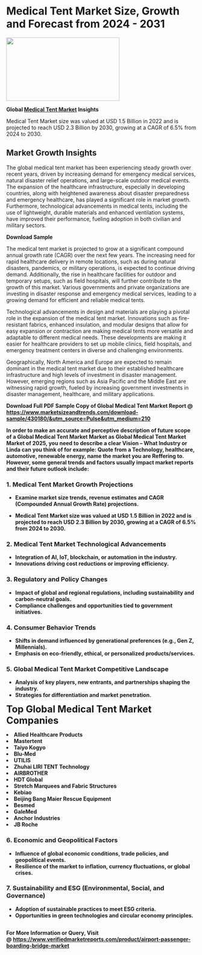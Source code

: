 <H1>Medical Tent Market Size, Growth and Forecast from 2024 - 2031</H1><img class="aligncenter size-medium wp-image-584254" src="https://thirdeyenews.in/wp-content/uploads/2024/09/Global-Market-Research-300x168.jpeg" alt="" width="300" height="168" /><p><strong>Global&nbsp;<a href="https://www.marketsizeandtrends.com/download-sample/430180/&amp;utm_source=Pulse&amp;utm_medium=210">Medical Tent Market</a> Insights</strong></p><p>Medical Tent Market size was valued at USD 1.5 Billion in 2022 and is projected to reach USD 2.3 Billion by 2030, growing at a CAGR of 6.5% from 2024 to 2030.</p><p><h2>Market Growth Insights</h2> <p>The global medical tent market has been experiencing steady growth over recent years, driven by increasing demand for emergency medical services, natural disaster relief operations, and large-scale outdoor medical events. The expansion of the healthcare infrastructure, especially in developing countries, along with heightened awareness about disaster preparedness and emergency healthcare, has played a significant role in market growth. Furthermore, technological advancements in medical tents, including the use of lightweight, durable materials and enhanced ventilation systems, have improved their performance, fueling adoption in both civilian and military sectors.</p> <p><strong>Download Sample</strong></p> <p>The medical tent market is projected to grow at a significant compound annual growth rate (CAGR) over the next few years. The increasing need for rapid healthcare delivery in remote locations, such as during natural disasters, pandemics, or military operations, is expected to continue driving demand. Additionally, the rise in healthcare facilities for outdoor and temporary setups, such as field hospitals, will further contribute to the growth of this market. Various governments and private organizations are investing in disaster response and emergency medical services, leading to a growing demand for efficient and reliable medical tents.</p> <p>Technological advancements in design and materials are playing a pivotal role in the expansion of the medical tent market. Innovations such as fire-resistant fabrics, enhanced insulation, and modular designs that allow for easy expansion or contraction are making medical tents more versatile and adaptable to different medical needs. These developments are making it easier for healthcare providers to set up mobile clinics, field hospitals, and emergency treatment centers in diverse and challenging environments.</p> <p>Geographically, North America and Europe are expected to remain dominant in the medical tent market due to their established healthcare infrastructure and high levels of investment in disaster management. However, emerging regions such as Asia Pacific and the Middle East are witnessing rapid growth, fueled by increasing government investments in disaster management, healthcare, and military applications.</p> <p><strong></p><p><span class=""><strong>Download Full PDF Sample Copy of Global Medical Tent Market Report</strong> @ <a href="https://www.marketsizeandtrends.com/download-sample/430180/&amp;utm_source=Pulse&amp;utm_medium=210" target="_blank">https://www.marketsizeandtrends.com/download-sample/430180/&amp;utm_source=Pulse&amp;utm_medium=210</a></span></p><p>In order to make an accurate and perceptive description of future scope of a Global&nbsp;Medical Tent Market Market as Global&nbsp;Medical Tent Market Market of 2025, you need to describe a clear Vision &ndash; What Industry or Linda can you think of for example: Quote from a Technology, healthcare, automotive, renewable energy, name the market you are Reffering to. However, some general trends and factors usually impact market reports and their future outlook include:</p><h3>1.&nbsp;<strong>Medical Tent Market Growth Projections</strong></h3><ul><li>Examine market size trends, revenue estimates and CAGR (Compounded Annual Growth Rate) projections.</li><li><p>Medical Tent Market size was valued at USD 1.5 Billion in 2022 and is projected to reach USD 2.3 Billion by 2030, growing at a CAGR of 6.5% from 2024 to 2030.</p></li></ul><h3>2.&nbsp;<strong>Medical Tent Market Technological Advancements</strong></h3><ul><li>Integration of AI, IoT, blockchain, or automation in the industry.</li><li>Innovations driving cost reductions or improving efficiency.</li></ul><h3>3.&nbsp;<strong>Regulatory and Policy Changes</strong></h3><ul><li>Impact of global and regional regulations, including sustainability and carbon-neutral goals.</li><li>Compliance challenges and opportunities tied to government initiatives.</li></ul><h3>4.&nbsp;<strong>Consumer Behavior Trends</strong></h3><ul><li>Shifts in demand influenced by generational preferences (e.g., Gen Z, Millennials).</li><li>Emphasis on eco-friendly, ethical, or personalized products/services.</li></ul><h3>5.&nbsp;<strong>Global Medical Tent Market Competitive Landscape</strong></h3><ul><li>Analysis of key players, new entrants, and partnerships shaping the industry.</li><li>Strategies for differentiation and market penetration.</li></ul><p data-pm-slice="1 1 []"><span style="color: inherit; font-family: inherit; font-size: 25px;">Top Global Medical Tent Market Companies</span></p><div class="" data-test-id=""><p><li>Allied Healthcare Products</li><li> Mastertent</li><li> Taiyo Kogyo</li><li> Blu-Med</li><li> UTILIS</li><li> Zhuhai LIRI TENT Technology</li><li> AIRBROTHER</li><li> HDT Global</li><li> Stretch Marquees and Fabric Structures</li><li> Kebiao</li><li> Beijing Bang Maier Rescue Equipment</li><li> Besmed</li><li> GaleMed</li><li> Anchor Industries</li><li> JB Roche</li></p></div><h3>6.&nbsp;<strong>Economic and Geopolitical Factors</strong></h3><ul><li>Influence of global economic conditions, trade policies, and geopolitical events.</li><li>Resilience of the market to inflation, currency fluctuations, or global crises.</li></ul><h3>7.&nbsp;<strong>Sustainability and ESG (Environmental, Social, and Governance)</strong></h3><ul><li>Adoption of sustainable practices to meet ESG criteria.</li><li>Opportunities in green technologies and circular economy principles.</li></ul><h2><strong style="font-size: 14px;">For More Information or Query, Visit @&nbsp;</strong><a style="background-color: #ffffff; font-size: 14px;" href="https://www.marketsizeandtrends.com/report/medical-tent-market/" target="_blank">https://www.verifiedmarketreports.com/product/airport-passenger-boarding-bridge-market</a></h2>
